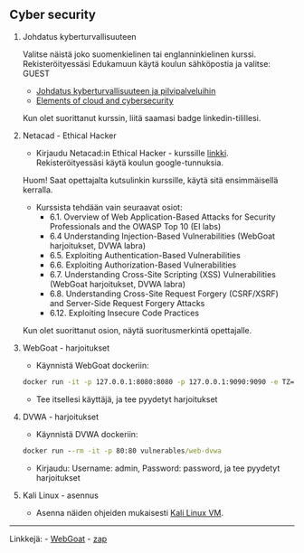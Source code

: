 ## Cyber security

1. Johdatus kyberturvallisuuteen

    Valitse näistä joko suomenkielinen tai englanninkielinen kurssi. Rekisteröityessäsi Edukamuun käytä koulun sähköpostia ja valitse: GUEST

    - [Johdatus kyberturvallisuuteen ja pilvipalveluihin](https://cs.edukamu.fi/elements-of-cloud-and-cybersecurity-fi)
    - [Elements of cloud and cybersecurity](https://cs.edukamu.fi/elements-of-cloud-and-cybersecurity)

    Kun olet suorittanut kurssin, liitä saamasi badge linkedin-tilillesi.

2. Netacad - Ethical Hacker 

    - Kirjaudu Netacad:in Ethical Hacker - kurssille [linkki](https://www.netacad.com/). Rekisteröityessäsi käytä koulun google-tunnuksia.

    Huom! Saat opettajalta kutsulinkin kurssille, käytä sitä ensimmäisellä kerralla.

    - Kurssista tehdään vain seuraavat osiot:
        - 6.1. Overview of Web Application-Based Attacks for Security Professionals and the OWASP Top 10 (EI labs)
        - 6.4 Understanding Injection-Based Vulnerabilities (WebGoat harjoitukset, DVWA labra)
        - 6.5. Exploiting Authentication-Based Vulnerabilities 
        - 6.6. Exploiting Authorization-Based Vulnerabilities 
        - 6.7. Understanding Cross-Site Scripting (XSS) Vulnerabilities (WebGoat harjoitukset, DVWA labra)
        - 6.8. Understanding Cross-Site Request Forgery (CSRF/XSRF) and Server-Side Request Forgery Attacks
        - 6.12. Exploiting Insecure Code Practices

    Kun olet suorittanut osion, näytä suoritusmerkintä opettajalle.

3. WebGoat - harjoitukset

    - Käynnistä WebGoat dockeriin:

    ```cmd
    docker run -it -p 127.0.0.1:8080:8080 -p 127.0.0.1:9090:9090 -e TZ=Europe/Helsinki webgoat/webgoat
    ```
    - Tee itsellesi käyttäjä, ja tee pyydetyt harjoitukset

4. DVWA - harjoitukset

    - Käynnistä DVWA dockeriin:

    ```cmd
    docker run --rm -it -p 80:80 vulnerables/web-dvwa
    ```
    - Kirjaudu: Username: admin, Password: password, ja tee pyydetyt harjoitukset

5. Kali Linux - asennus

    - Asenna näiden ohjeiden mukaisesti [Kali Linux VM](./owasp_kali.md). 
    
--- 

Linkkejä:
    - [WebGoat](https://github.com/WebGoat/WebGoat)
    - [zap](https://hub.docker.com/r/zaproxy/zap-stable)

